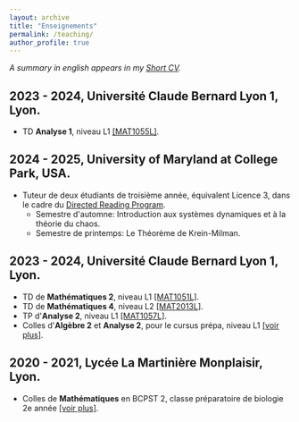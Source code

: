 ```yaml
---
layout: archive
title: "Enseignements"
permalink: /teaching/
author_profile: true
---
```



*A summary in english appears in my [Short CV](https://rbarritault.github.io/cv/).*

## 2023 - 2024, Université Claude Bernard Lyon 1, Lyon.

  * TD **Analyse 1**, niveau L1 [[MAT1055L]](https://offre-de-formations.univ-lyon1.fr/ue-24751/analyse-1-pour-mathematiciens.html).


## 2024 - 2025, University of Maryland at College Park, USA.
  * Tuteur de deux étudiants de troisième année, équivalent Licence 3, dans le cadre du [Directed Reading Program](http://drp.math.umd.edu/).
    * Semestre d'automne: Introduction aux systèmes dynamiques et à la théorie du chaos.
    * Semestre de printemps: Le Théorème de Krein-Milman.
    

## 2023 - 2024, Université Claude Bernard Lyon 1, Lyon.

  * TD de **Mathématiques 2**, niveau L1 [[MAT1051L]](https://offre-de-formations.univ-lyon1.fr/%2Fue-24747%2Fmathematique-2.html).
  * TD de **Mathématiques 4**, niveau L2 [[MAT2013L]](https://offre-de-formations.univ-lyon1.fr/%2Fue-343%2Fmathematiques-4-%28mecanique-physique-spi%29.html).
  * TP d'**Analyse 2**, niveau L1 [[MAT1057L]](https://offre-de-formations.univ-lyon1.fr/%2Fue-24753-1655%2Fanalyse-2-pour-mathematiciens.html).
  * Colles d'**Algèbre 2** et **Analyse 2**, pour le cursus prépa, niveau L1 [[voir plus]](https://licence-math.univ-lyon1.fr/doku.php?id=p24:prepa_semestre2:page).

## 2020 - 2021, Lycée La Martinière Monplaisir, Lyon.

  * Colles de **Mathématiques** en BCPST 2, classe préparatoire de biologie 2e année [[voir plus]](https://martiniere-monplaisir.ent.auvergnerhonealpes.fr/formations-statut-scolaire/les-cpge-classes-preparatoires-aux-grandes-ecoles-/bcpst-biologie-chimie-physique-sciences-de-la-terre-34735.htm).
